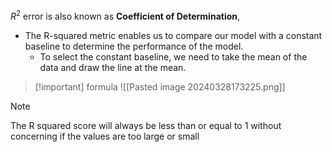 $R^2$ error is also known as **Coefficient of Determination**, 
- The R-squared metric enables us to compare our model with a constant baseline to determine the performance of the model.
	- To select the constant baseline, we need to take the mean of the data and draw the line at the mean.

>[!important] formula
![[Pasted image 20240328173225.png]]

>[!note] 
>The R squared score will always be less than or equal to 1 without concerning if the values are too large or small


